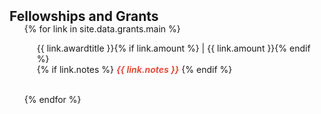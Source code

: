 <h2 id="publications" style="margin: 2px 0px -15px;">Fellowships and Grants</h2>

<div class="publications">
<ol class="bibliography">

{% for link in site.data.grants.main %}


  <div class="col-sm-9" style="position: relative;padding-right: 15px;padding-left: 20px;">
      {{ link.awardtitle }}{% if link.amount %} | {{ link.amount }}{% endif %}
<div class="links">
{% if link.notes %} 
      <strong> <i style="color:#e74d3c">{{ link.notes }}</i></strong>
      {% endif %}</div>
</div>

<br>

{% endfor %}

</ol>
</div>

